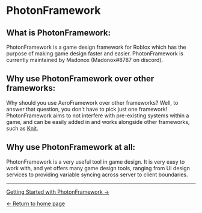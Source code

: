 # PhotonFramework

## What is PhotonFramework:
PhotonFramework is a game design framework for Roblox which has the purpose of making game design faster and easier.  PhotonFramework is currently maintained by Madonox (Madonox#8787 on discord).

## Why use PhotonFramework over other frameworks:
Why should you use AeroFramework over other frameworks?  Well, to answer that question, you don't have to pick just one framework!  PhotonFramework aims to not interfere with pre-existing systems within a game, and can be easily added in and works alongside other frameworks, such as [Knit](https://sleitnick.github.io/Knit/). 

## Why use PhotonFramework at all:
PhotonFramework is a very useful tool in game design.  It is very easy to work with, and yet offers many game design tools, ranging from UI design services to providing variable syncing across server to client boundaries.

---

[Getting Started with PhotonFramework →](https://madonox.github.io/PhotonFramework/getting_started)

[← Return to home page](https://madonox.github.io/PhotonFramework/)
